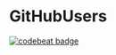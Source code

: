 # GitHubUsers

[![codebeat badge](https://codebeat.co/badges/c7194432-8a34-4dfc-b5b1-ec939dd3b1af)](https://codebeat.co/projects/github-com-ssuhanov-githubusers)
